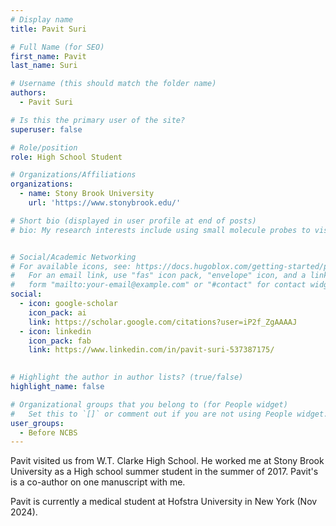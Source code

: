 ```yaml
---
# Display name
title: Pavit Suri

# Full Name (for SEO)
first_name: Pavit
last_name: Suri

# Username (this should match the folder name)
authors:
  - Pavit Suri

# Is this the primary user of the site?
superuser: false

# Role/position
role: High School Student

# Organizations/Affiliations
organizations:
  - name: Stony Brook University
    url: 'https://www.stonybrook.edu/'

# Short bio (displayed in user profile at end of posts)
# bio: My research interests include using small molecule probes to visualize and manipulate biological processess.


# Social/Academic Networking
# For available icons, see: https://docs.hugoblox.com/getting-started/page-builder/#icons
#   For an email link, use "fas" icon pack, "envelope" icon, and a link in the
#   form "mailto:your-email@example.com" or "#contact" for contact widget.
social:
  - icon: google-scholar
    icon_pack: ai
    link: https://scholar.google.com/citations?user=iP2f_ZgAAAAJ
  - icon: linkedin
    icon_pack: fab
    link: https://www.linkedin.com/in/pavit-suri-537387175/

 
# Highlight the author in author lists? (true/false)
highlight_name: false

# Organizational groups that you belong to (for People widget)
#   Set this to `[]` or comment out if you are not using People widget.
user_groups:
  - Before NCBS
---
```


Pavit visited us from W.T. Clarke High School. He worked me at Stony Brook University as a High school summer student in the summer of 2017. Pavit's is a co-author on one manuscript with me. 

Pavit is currently a medical student at Hofstra University in New York (Nov 2024).

